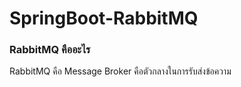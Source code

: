# SpringBoot-RabbitMQ

### RabbitMQ คืออะไร

RabbitMQ คือ Message Broker คือตัวกลางในการรับส่งข้อความ
